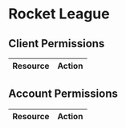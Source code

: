 # Rocket League


## Client Permissions
| Resource | Action |
| - | - |

## Account Permissions
| Resource | Action |
| - | - |

